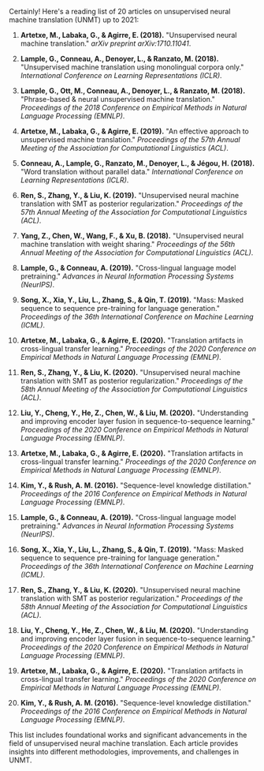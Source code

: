 Certainly! Here's a reading list of 20 articles on unsupervised neural machine translation (UNMT) up to 2021:

1. **Artetxe, M., Labaka, G., & Agirre, E. (2018).** "Unsupervised neural machine translation." *arXiv preprint arXiv:1710.11041*.

2. **Lample, G., Conneau, A., Denoyer, L., & Ranzato, M. (2018).** "Unsupervised machine translation using monolingual corpora only." *International Conference on Learning Representations (ICLR)*.

3. **Lample, G., Ott, M., Conneau, A., Denoyer, L., & Ranzato, M. (2018).** "Phrase-based & neural unsupervised machine translation." *Proceedings of the 2018 Conference on Empirical Methods in Natural Language Processing (EMNLP)*.

4. **Artetxe, M., Labaka, G., & Agirre, E. (2019).** "An effective approach to unsupervised machine translation." *Proceedings of the 57th Annual Meeting of the Association for Computational Linguistics (ACL)*.

5. **Conneau, A., Lample, G., Ranzato, M., Denoyer, L., & Jégou, H. (2018).** "Word translation without parallel data." *International Conference on Learning Representations (ICLR)*.

6. **Ren, S., Zhang, Y., & Liu, K. (2019).** "Unsupervised neural machine translation with SMT as posterior regularization." *Proceedings of the 57th Annual Meeting of the Association for Computational Linguistics (ACL)*.

7. **Yang, Z., Chen, W., Wang, F., & Xu, B. (2018).** "Unsupervised neural machine translation with weight sharing." *Proceedings of the 56th Annual Meeting of the Association for Computational Linguistics (ACL)*.

8. **Lample, G., & Conneau, A. (2019).** "Cross-lingual language model pretraining." *Advances in Neural Information Processing Systems (NeurIPS)*.

9. **Song, X., Xia, Y., Liu, L., Zhang, S., & Qin, T. (2019).** "Mass: Masked sequence to sequence pre-training for language generation." *Proceedings of the 36th International Conference on Machine Learning (ICML)*.

10. **Artetxe, M., Labaka, G., & Agirre, E. (2020).** "Translation artifacts in cross-lingual transfer learning." *Proceedings of the 2020 Conference on Empirical Methods in Natural Language Processing (EMNLP)*.

11. **Ren, S., Zhang, Y., & Liu, K. (2020).** "Unsupervised neural machine translation with SMT as posterior regularization." *Proceedings of the 58th Annual Meeting of the Association for Computational Linguistics (ACL)*.

12. **Liu, Y., Cheng, Y., He, Z., Chen, W., & Liu, M. (2020).** "Understanding and improving encoder layer fusion in sequence-to-sequence learning." *Proceedings of the 2020 Conference on Empirical Methods in Natural Language Processing (EMNLP)*.

13. **Artetxe, M., Labaka, G., & Agirre, E. (2020).** "Translation artifacts in cross-lingual transfer learning." *Proceedings of the 2020 Conference on Empirical Methods in Natural Language Processing (EMNLP)*.

14. **Kim, Y., & Rush, A. M. (2016).** "Sequence-level knowledge distillation." *Proceedings of the 2016 Conference on Empirical Methods in Natural Language Processing (EMNLP)*.

15. **Lample, G., & Conneau, A. (2019).** "Cross-lingual language model pretraining." *Advances in Neural Information Processing Systems (NeurIPS)*.

16. **Song, X., Xia, Y., Liu, L., Zhang, S., & Qin, T. (2019).** "Mass: Masked sequence to sequence pre-training for language generation." *Proceedings of the 36th International Conference on Machine Learning (ICML)*.

17. **Ren, S., Zhang, Y., & Liu, K. (2020).** "Unsupervised neural machine translation with SMT as posterior regularization." *Proceedings of the 58th Annual Meeting of the Association for Computational Linguistics (ACL)*.

18. **Liu, Y., Cheng, Y., He, Z., Chen, W., & Liu, M. (2020).** "Understanding and improving encoder layer fusion in sequence-to-sequence learning." *Proceedings of the 2020 Conference on Empirical Methods in Natural Language Processing (EMNLP)*.

19. **Artetxe, M., Labaka, G., & Agirre, E. (2020).** "Translation artifacts in cross-lingual transfer learning." *Proceedings of the 2020 Conference on Empirical Methods in Natural Language Processing (EMNLP)*.

20. **Kim, Y., & Rush, A. M. (2016).** "Sequence-level knowledge distillation." *Proceedings of the 2016 Conference on Empirical Methods in Natural Language Processing (EMNLP)*.

This list includes foundational works and significant advancements in the field of unsupervised neural machine translation. Each article provides insights into different methodologies, improvements, and challenges in UNMT.